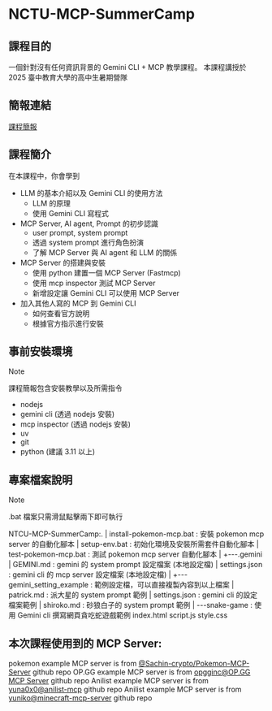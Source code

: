 # NCTU-MCP-SummerCamp

## 課程目的

一個針對沒有任何資訊背景的 Gemini CLI + MCP 教學課程。 本課程講授於 2025 臺中教育大學的高中生暑期營隊

## 簡報連結

[課程簡報](https://docs.google.com/presentation/d/1kSk76oPDqJ85kIR1wgpE-4qRHHKkrOVKJFqDKCh9I04/edit?usp=sharing)

## 課程簡介

在本課程中，你會學到
- LLM 的基本介紹以及 Gemini CLI 的使用方法
  - LLM 的原理
  - 使用 Gemini CLI 寫程式
- MCP Server, AI agent, Prompt 的初步認識
  - user prompt, system prompt
  - 透過 system prompt 進行角色扮演
  - 了解 MCP Server 與 AI agent 和 LLM 的關係
- MCP Server 的搭建與安裝
  - 使用 python 建置一個 MCP Server (Fastmcp)
  - 使用 mcp inspector 測試 MCP Server
  - 新增設定讓 Gemini CLI 可以使用 MCP Server 
- 加入其他人寫的 MCP 到 Gemini CLI
  - 如何查看官方說明
  - 根據官方指示進行安裝
 
## 事前安裝環境
> [!NOTE] 
> 課程簡報包含安裝教學以及所需指令

- nodejs
- gemini cli (透過 nodejs 安裝)
- mcp inspector (透過 nodejs 安裝)
- uv
- git
- python (建議 3.11 以上)

## 專案檔案說明

> [!NOTE] 
> .bat 檔案只需滑鼠點擊兩下即可執行

NTCU-MCP-SummerCamp:.
|   install-pokemon-mcp.bat : 安裝 pokemon mcp server 的自動化腳本
|   setup-env.bat : 初始化環境及安裝所需套件自動化腳本
|   test-pokemon-mcp.bat : 測試 pokemon mcp server 自動化腳本
|
+---.gemini
|       GEMINI.md : gemini 的 system prompt 設定檔案 (本地設定檔)
|       settings.json : gemini cli 的 mcp server 設定檔案 (本地設定檔)
|
+---gemini_setting_example : 範例設定檔，可以直接複製內容到以上檔案
|       patrick.md : 派大星的 system prompt 範例
|       settings.json : gemini cli 的設定檔案範例
|       shiroko.md : 砂狼白子的 system prompt 範例
|
\---snake-game : 使用 Gemini cli 撰寫網頁貪吃蛇遊戲範例
        index.html
        script.js
        style.css

## 本次課程使用到的 MCP Server:

pokemon example MCP server is from [@Sachin-crypto/Pokemon-MCP-Server](https://github.com/Sachin-crypto/Pokemon-MCP-Server) github repo
OP.GG example MCP server is from [opgginc@OP.GG MCP Server](https://github.com/opgginc/opgg-mcp) github repo
Anilist example MCP server is from [yuna0x0@anilist-mcp](https://github.com/yuna0x0/anilist-mcp) github repo
Anilist example MCP server is from [yuniko@minecraft-mcp-server](https://github.com/yuniko-software/minecraft-mcp-server) github repo

